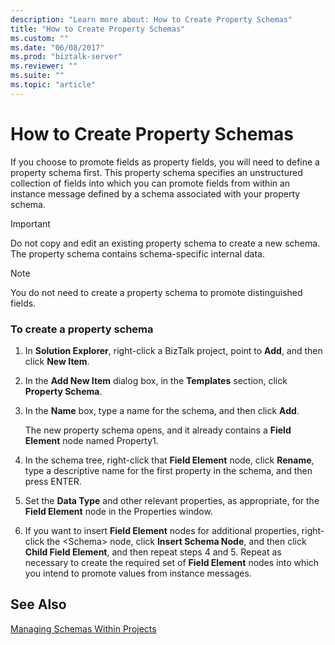 ```yaml
---
description: "Learn more about: How to Create Property Schemas"
title: "How to Create Property Schemas"
ms.custom: ""
ms.date: "06/08/2017"
ms.prod: "biztalk-server"
ms.reviewer: ""
ms.suite: ""
ms.topic: "article"
---
```

# How to Create Property Schemas
If you choose to promote fields as property fields, you will need to define a property schema first. This property schema specifies an unstructured collection of fields into which you can promote fields from within an instance message defined by a schema associated with your property schema.  
  
> [!IMPORTANT]
>  Do not copy and edit an existing property schema to create a new schema. The property schema contains schema-specific internal data.  
  
> [!NOTE]
>  You do not need to create a property schema to promote distinguished fields.  
  
### To create a property schema  
  
1.  In **Solution Explorer**, right-click a BizTalk project, point to **Add**, and then click **New Item**.  
  
2.  In the **Add New Item** dialog box, in the **Templates** section, click **Property Schema**.  
  
3.  In the **Name** box, type a name for the schema, and then click **Add**.  
  
     The new property schema opens, and it already contains a **Field Element** node named Property1.  
  
4.  In the schema tree, right-click that **Field Element** node, click **Rename**, type a descriptive name for the first property in the schema, and then press ENTER.  
  
5.  Set the **Data Type** and other relevant properties, as appropriate, for the **Field Element** node in the Properties window.  
  
6.  If you want to insert **Field Element** nodes for additional properties, right-click the \<Schema\> node, click **Insert Schema Node**, and then click **Child Field Element**, and then repeat steps 4 and 5. Repeat as necessary to create the required set of **Field Element** nodes into which you intend to promote values from instance messages.  
  
## See Also  
 [Managing Schemas Within Projects](../core/managing-schemas-within-projects.md)
